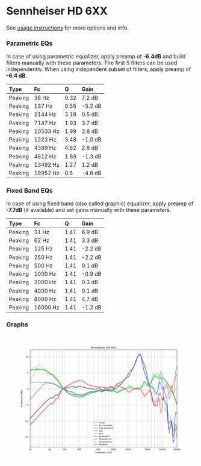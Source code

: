 # Sennheiser HD 6XX
See [usage instructions](https://github.com/jaakkopasanen/AutoEq#usage) for more options and info.

### Parametric EQs
In case of using parametric equalizer, apply preamp of **-6.4dB** and build filters manually
with these parameters. The first 5 filters can be used independently.
When using independent subset of filters, apply preamp of **-6.4 dB**.

| Type    | Fc       |    Q | Gain    |
|:--------|:---------|:-----|:--------|
| Peaking | 38 Hz    | 0.32 | 7.2 dB  |
| Peaking | 137 Hz   | 0.55 | -5.2 dB |
| Peaking | 2144 Hz  | 3.18 | 0.5 dB  |
| Peaking | 7147 Hz  | 1.93 | 3.7 dB  |
| Peaking | 10533 Hz | 1.99 | 2.8 dB  |
| Peaking | 1223 Hz  | 3.48 | -1.0 dB |
| Peaking | 4389 Hz  | 4.82 | 2.8 dB  |
| Peaking | 4612 Hz  | 1.89 | -1.3 dB |
| Peaking | 13492 Hz | 1.27 | 1.2 dB  |
| Peaking | 19952 Hz | 0.5  | -4.6 dB |

### Fixed Band EQs
In case of using fixed band (also called graphic) equalizer, apply preamp of **-7.7dB**
(if available) and set gains manually with these parameters.

| Type    | Fc       |    Q | Gain    |
|:--------|:---------|:-----|:--------|
| Peaking | 31 Hz    | 1.41 | 6.9 dB  |
| Peaking | 62 Hz    | 1.41 | 3.3 dB  |
| Peaking | 125 Hz   | 1.41 | -2.2 dB |
| Peaking | 250 Hz   | 1.41 | -2.2 dB |
| Peaking | 500 Hz   | 1.41 | 0.1 dB  |
| Peaking | 1000 Hz  | 1.41 | -0.9 dB |
| Peaking | 2000 Hz  | 1.41 | 0.3 dB  |
| Peaking | 4000 Hz  | 1.41 | 0.1 dB  |
| Peaking | 8000 Hz  | 1.41 | 4.7 dB  |
| Peaking | 16000 Hz | 1.41 | -1.2 dB |

### Graphs
![](./Sennheiser%20HD%206XX.png)